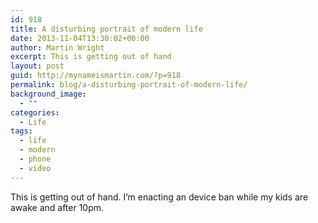```yaml
---
id: 918
title: A disturbing portrait of modern life
date: 2013-11-04T13:30:02+00:00
author: Martin Wright
excerpt: This is getting out of hand
layout: post
guid: http://mynameismartin.com/?p=918
permalink: blog/a-disturbing-portrait-of-modern-life/
background_image:
  - ""
categories:
  - Life
tags:
  - life
  - modern
  - phone
  - video
---
```

This is getting out of hand. I&#8217;m enacting an device ban while my kids are awake and after 10pm.